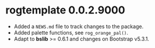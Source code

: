 # rogtemplate 0.0.2.9000

-   Added a `NEWS.md` file to track changes to the package.
-   Added palette functions, see `rog_orange_pal()`.
-   Adapt to **bslib** \>= 0.6.1 and changes on Bootstrap v5.3.1.
